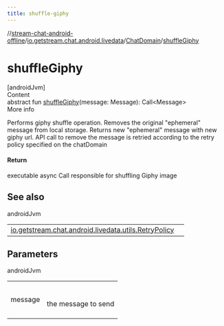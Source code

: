 ```yaml
---
title: shuffle-giphy
---
```

//[stream-chat-android-offline](../../../index.md)/[io.getstream.chat.android.livedata](../index.md)/[ChatDomain](index.md)/[shuffleGiphy](shuffleGiphy.md)



# shuffleGiphy  
[androidJvm]  
Content  
abstract fun [shuffleGiphy](shuffleGiphy.md)(message: Message): Call&lt;Message&gt;  
More info  


Performs giphy shuffle operation. Removes the original "ephemeral" message from local storage. Returns new "ephemeral" message with new giphy url. API call to remove the message is retried according to the retry policy specified on the chatDomain



#### Return  


executable async Call responsible for shuffling Giphy image



## See also  
  
androidJvm  
  
| | |
|---|---|
| <a name="io.getstream.chat.android.livedata/ChatDomain/shuffleGiphy/#io.getstream.chat.android.client.models.Message/PointingToDeclaration/"></a>[io.getstream.chat.android.livedata.utils.RetryPolicy](../../io.getstream.chat.android.livedata.utils/RetryPolicy/index.md)| <a name="io.getstream.chat.android.livedata/ChatDomain/shuffleGiphy/#io.getstream.chat.android.client.models.Message/PointingToDeclaration/"></a>|
  


## Parameters  
  
androidJvm  
  
| | |
|---|---|
| <a name="io.getstream.chat.android.livedata/ChatDomain/shuffleGiphy/#io.getstream.chat.android.client.models.Message/PointingToDeclaration/"></a>message| <a name="io.getstream.chat.android.livedata/ChatDomain/shuffleGiphy/#io.getstream.chat.android.client.models.Message/PointingToDeclaration/"></a><br/><br/>the message to send<br/><br/>|
  
  



